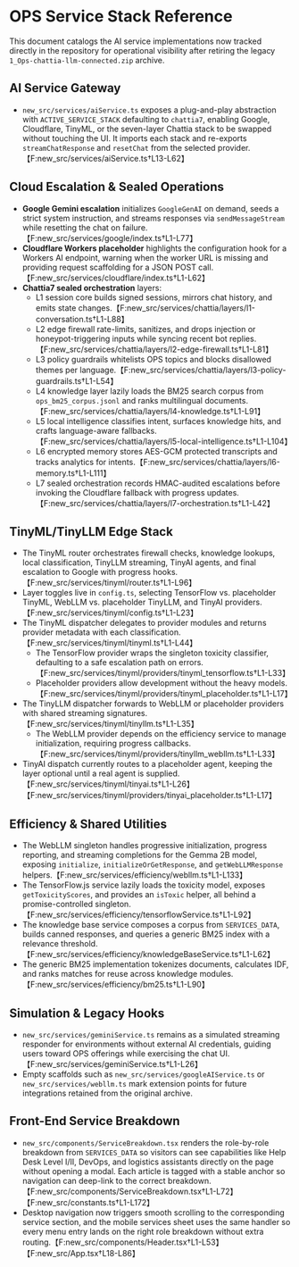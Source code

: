 # OPS Service Stack Reference

This document catalogs the AI service implementations now tracked directly in the repository for operational visibility after retiring the legacy `1_Ops-chattia-llm-connected.zip` archive.

## AI Service Gateway
- `new_src/services/aiService.ts` exposes a plug-and-play abstraction with `ACTIVE_SERVICE_STACK` defaulting to `chattia7`, enabling Google, Cloudflare, TinyML, or the seven-layer Chattia stack to be swapped without touching the UI. It imports each stack and re-exports `streamChatResponse` and `resetChat` from the selected provider.【F:new_src/services/aiService.ts†L13-L62】

## Cloud Escalation & Sealed Operations
- **Google Gemini escalation** initializes `GoogleGenAI` on demand, seeds a strict system instruction, and streams responses via `sendMessageStream` while resetting the chat on failure.【F:new_src/services/google/index.ts†L1-L77】
- **Cloudflare Workers placeholder** highlights the configuration hook for a Workers AI endpoint, warning when the worker URL is missing and providing request scaffolding for a JSON POST call.【F:new_src/services/cloudflare/index.ts†L1-L62】
- **Chattia7 sealed orchestration** layers:
  - L1 session core builds signed sessions, mirrors chat history, and emits state changes.【F:new_src/services/chattia/layers/l1-conversation.ts†L1-L88】
  - L2 edge firewall rate-limits, sanitizes, and drops injection or honeypot-triggering inputs while syncing recent bot replies.【F:new_src/services/chattia/layers/l2-edge-firewall.ts†L1-L81】
  - L3 policy guardrails whitelists OPS topics and blocks disallowed themes per language.【F:new_src/services/chattia/layers/l3-policy-guardrails.ts†L1-L54】
  - L4 knowledge layer lazily loads the BM25 search corpus from `ops_bm25_corpus.jsonl` and ranks multilingual documents.【F:new_src/services/chattia/layers/l4-knowledge.ts†L1-L91】
  - L5 local intelligence classifies intent, surfaces knowledge hits, and crafts language-aware fallbacks.【F:new_src/services/chattia/layers/l5-local-intelligence.ts†L1-L104】
  - L6 encrypted memory stores AES-GCM protected transcripts and tracks analytics for intents.【F:new_src/services/chattia/layers/l6-memory.ts†L1-L111】
  - L7 sealed orchestration records HMAC-audited escalations before invoking the Cloudflare fallback with progress updates.【F:new_src/services/chattia/layers/l7-orchestration.ts†L1-L42】

## TinyML/TinyLLM Edge Stack
- The TinyML router orchestrates firewall checks, knowledge lookups, local classification, TinyLLM streaming, TinyAI agents, and final escalation to Google with progress hooks.【F:new_src/services/tinyml/router.ts†L1-L96】
- Layer toggles live in `config.ts`, selecting TensorFlow vs. placeholder TinyML, WebLLM vs. placeholder TinyLLM, and TinyAI providers.【F:new_src/services/tinyml/config.ts†L1-L23】
- The TinyML dispatcher delegates to provider modules and returns provider metadata with each classification.【F:new_src/services/tinyml/tinyml.ts†L1-L44】
  - The TensorFlow provider wraps the singleton toxicity classifier, defaulting to a safe escalation path on errors.【F:new_src/services/tinyml/providers/tinyml_tensorflow.ts†L1-L33】
  - Placeholder providers allow development without the heavy models.【F:new_src/services/tinyml/providers/tinyml_placeholder.ts†L1-L17】
- The TinyLLM dispatcher forwards to WebLLM or placeholder providers with shared streaming signatures.【F:new_src/services/tinyml/tinyllm.ts†L1-L35】
  - The WebLLM provider depends on the efficiency service to manage initialization, requiring progress callbacks.【F:new_src/services/tinyml/providers/tinyllm_webllm.ts†L1-L33】
- TinyAI dispatch currently routes to a placeholder agent, keeping the layer optional until a real agent is supplied.【F:new_src/services/tinyml/tinyai.ts†L1-L26】【F:new_src/services/tinyml/providers/tinyai_placeholder.ts†L1-L17】

## Efficiency & Shared Utilities
- The WebLLM singleton handles progressive initialization, progress reporting, and streaming completions for the Gemma 2B model, exposing `initialize`, `initializeOrGetResponse`, and `getWebLLMResponse` helpers.【F:new_src/services/efficiency/webllm.ts†L1-L133】
- The TensorFlow.js service lazily loads the toxicity model, exposes `getToxicityScores`, and provides an `isToxic` helper, all behind a promise-controlled singleton.【F:new_src/services/efficiency/tensorflowService.ts†L1-L92】
- The knowledge base service composes a corpus from `SERVICES_DATA`, builds canned responses, and queries a generic BM25 index with a relevance threshold.【F:new_src/services/efficiency/knowledgeBaseService.ts†L1-L62】
- The generic BM25 implementation tokenizes documents, calculates IDF, and ranks matches for reuse across knowledge modules.【F:new_src/services/efficiency/bm25.ts†L1-L90】

## Simulation & Legacy Hooks
- `new_src/services/geminiService.ts` remains as a simulated streaming responder for environments without external AI credentials, guiding users toward OPS offerings while exercising the chat UI.【F:new_src/services/geminiService.ts†L1-L26】
- Empty scaffolds such as `new_src/services/googleAIService.ts` or `new_src/services/webllm.ts` mark extension points for future integrations retained from the original archive.

## Front-End Service Breakdown
- `new_src/components/ServiceBreakdown.tsx` renders the role-by-role breakdown from `SERVICES_DATA` so visitors can see capabilities like Help Desk Level I/II, DevOps, and logistics assistants directly on the page without opening a modal. Each article is tagged with a stable anchor so navigation can deep-link to the correct breakdown.【F:new_src/components/ServiceBreakdown.tsx†L1-L72】【F:new_src/constants.ts†L1-L172】
- Desktop navigation now triggers smooth scrolling to the corresponding service section, and the mobile services sheet uses the same handler so every menu entry lands on the right role breakdown without extra routing.【F:new_src/components/Header.tsx†L1-L53】【F:new_src/App.tsx†L18-L86】
